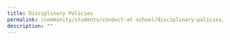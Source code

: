 ```yaml
---
title: Disciplinary Policies
permalink: /community/students/conduct-at-school/disciplinary-policies/
description: ""
---
```

